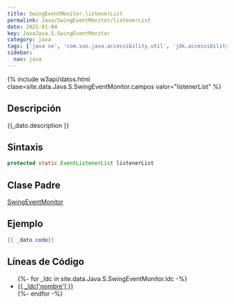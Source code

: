 ```yaml
---
title: SwingEventMonitor.listenerList
permalink: Java/SwingEventMonitor/listenerList
date: 2021-01-04
key: JavaJava.S.SwingEventMonitor
category: java
tags: ['java se', 'com.sun.java.accessibility.util', 'jdk.accessibility', 'campo java', 'Java 1.0']
sidebar: 
  nav: java
---
```


{% include w3api/datos.html clase=site.data.Java.S.SwingEventMonitor.campos valor="listenerList" %}

## Descripción
{{_dato.description }}

## Sintaxis
~~~java
protected static EventListenerList listenerList
~~~

## Clase Padre
[SwingEventMonitor](/Java/SwingEventMonitor/)

## Ejemplo
~~~java
{{ _dato.code}}
~~~

## Líneas de Código
<ul>
{%- for _ldc in site.data.Java.S.SwingEventMonitor.ldc -%}
   <li>
       <a href="{{_ldc['url'] }}">{{ _ldc['nombre'] }}</a>
   </li>
{%- endfor -%}
</ul>
